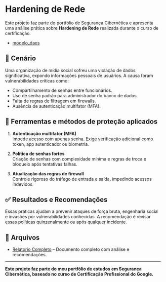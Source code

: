 
# Hardening de Rede

Este projeto faz parte do portfólio de Segurança Cibernética e apresenta uma análise prática sobre **Hardening de Rede** realizada durante o curso de certificação.

- [modelo_daos](/projetos/analise-rede/analise-syn-flood/Relatorio_Incidente_SynFlood.docx)

## 📌 Cenário

Uma organização de mídia social sofreu uma violação de dados significativa, expondo informações pessoais de usuários. A causa foram vulnerabilidades críticas como:

- Compartilhamento de senhas entre funcionários.
- Uso de senha padrão para administrador do banco de dados.
- Falta de regras de filtragem em firewalls.
- Ausência de autenticação multifator (MFA).

## 🔧 Ferramentas e métodos de proteção aplicados

1. **Autenticação multifator (MFA)**  
   Impede acesso com apenas senha. Exige verificação adicional como token, app autenticador ou biometria.

2. **Política de senhas fortes**  
   Criação de senhas com complexidade mínima e regras de troca e bloqueio após tentativas falhas.

3. **Atualização das regras de firewall**  
   Controle rigoroso do tráfego de entrada e saída, impedindo acessos indevidos.

## ✅ Resultados e Recomendações

Essas práticas ajudam a prevenir ataques de força bruta, engenharia social e invasões por vulnerabilidades conhecidas. A recomendação é revisar essas políticas quinzenalmente ou após qualquer incidente.

## 📁 Arquivos

- [Relatorio Completo](Relatorio_Hardening_de_Rede_PTBR.docx) – Documento completo com análise e recomendações.

---

**Este projeto faz parte do meu portfólio de estudos em Segurança Cibernética, baseado no curso de Certificação Profissional do Google.**